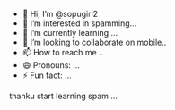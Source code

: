 - 👋 Hi, I’m @sopugirl2
- 👀 I’m interested in spamming...
- 🌱 I’m currently learning ...
- 💞️ I’m looking to collaborate on mobile..
- 📫 How to reach me ..
- 😄 Pronouns: ...
- ⚡ Fun fact: ...

<!---
sopugirl2/sopugirl2 is a ✨ special ✨ repository because its `README.md` (this file) appears on your GitHub profile.
You can click the Preview link to take a look at your changes.
--->
thanku 
start learning spam
...
